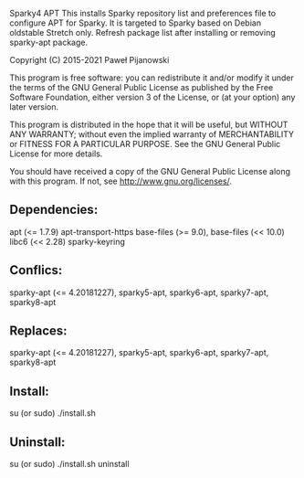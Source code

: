 Sparky4 APT
This installs Sparky repository list and preferences file to configure APT for Sparky. It is targeted to Sparky based on Debian oldstable Stretch only. Refresh package list after installing or removing sparky-apt package.

Copyright (C) 2015-2021 Paweł Pijanowski

This program is free software: you can redistribute it and/or modify
it under the terms of the GNU General Public License as published by
the Free Software Foundation, either version 3 of the License, or
(at your option) any later version.

This program is distributed in the hope that it will be useful,
but WITHOUT ANY WARRANTY; without even the implied warranty of
MERCHANTABILITY or FITNESS FOR A PARTICULAR PURPOSE.  See the
GNU General Public License for more details.

You should have received a copy of the GNU General Public License
along with this program.  If not, see <http://www.gnu.org/licenses/>.

Dependencies:
-------------
apt (<= 1.7.9)
apt-transport-https
base-files (>= 9.0), base-files (<< 10.0)
libc6 (<< 2.28)
sparky-keyring

Conflics:
-------------
sparky-apt (<= 4.20181227), sparky5-apt, sparky6-apt, sparky7-apt, sparky8-apt
 
Replaces:
-------------
sparky-apt (<= 4.20181227), sparky5-apt, sparky6-apt, sparky7-apt, sparky8-apt

Install:
-------------
su (or sudo) 
./install.sh

Uninstall:
-------------
su (or sudo)
./install.sh uninstall
